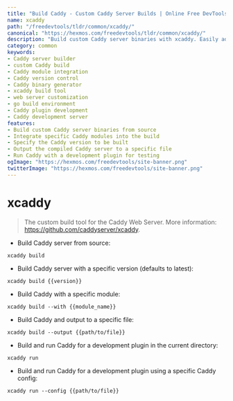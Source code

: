 ```yaml
---
title: "Build Caddy - Custom Caddy Server Builds | Online Free DevTools by Hexmos"
name: xcaddy
path: "/freedevtools/tldr/common/xcaddy/"
canonical: "https://hexmos.com/freedevtools/tldr/common/xcaddy/"
description: "Build custom Caddy server binaries with xcaddy. Easily add modules, specify versions, and customize your Caddy server. Free online tool, no registration required."
category: common
keywords:
- Caddy server builder
- custom Caddy build
- Caddy module integration
- Caddy version control
- Caddy binary generator
- xcaddy build tool
- web server customization
- go build environment
- Caddy plugin development
- Caddy development server
features:
- Build custom Caddy server binaries from source
- Integrate specific Caddy modules into the build
- Specify the Caddy version to be built
- Output the compiled Caddy server to a specific file
- Run Caddy with a development plugin for testing
ogImage: "https://hexmos.com/freedevtools/site-banner.png"
twitterImage: "https://hexmos.com/freedevtools/site-banner.png"
---
```


# xcaddy

> The custom build tool for the Caddy Web Server.
> More information: <https://github.com/caddyserver/xcaddy>.

- Build Caddy server from source:

`xcaddy build`

- Build Caddy server with a specific version (defaults to latest):

`xcaddy build {{version}}`

- Build Caddy with a specific module:

`xcaddy build --with {{module_name}}`

- Build Caddy and output to a specific file:

`xcaddy build --output {{path/to/file}}`

- Build and run Caddy for a development plugin in the current directory:

`xcaddy run`

- Build and run Caddy for a development plugin using a specific Caddy config:

`xcaddy run --config {{path/to/file}}`
